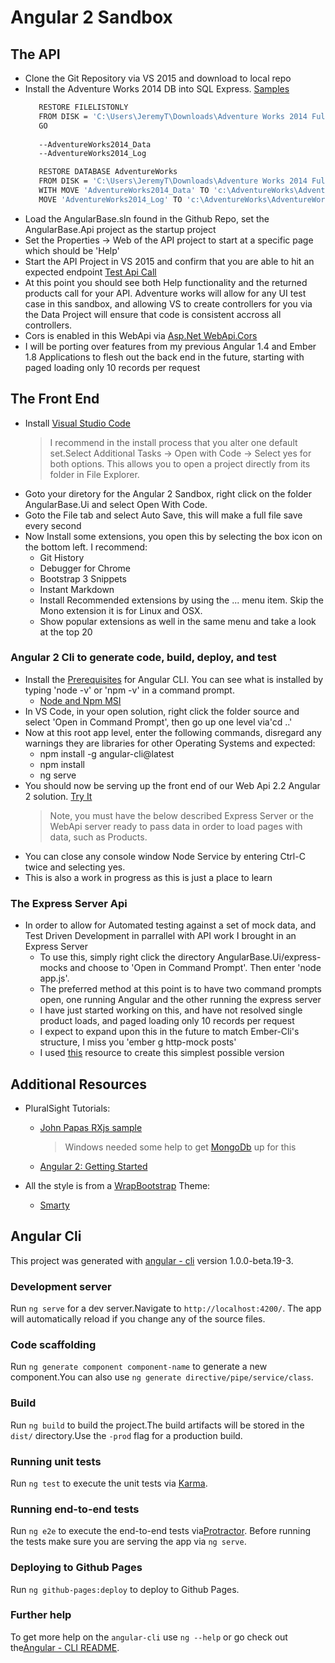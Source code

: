 # Angular 2 Sandbox

## The API
- Clone the Git Repository via VS 2015 and download to local repo
- Install the Adventure Works 2014 DB into SQL Express. [Samples](https://msdn.microsoft.com/en-us/library/mt710790.aspx)
	 ```sh
		RESTORE FILELISTONLY
		FROM DISK = 'C:\Users\JeremyT\Downloads\Adventure Works 2014 Full Database Backup\AdventureWorks2014.bak'
		GO
		
		--AdventureWorks2014_Data
		--AdventureWorks2014_Log

		RESTORE DATABASE AdventureWorks
		FROM DISK = 'C:\Users\JeremyT\Downloads\Adventure Works 2014 Full Database Backup\AdventureWorks2014.bak'
		WITH MOVE 'AdventureWorks2014_Data' TO 'c:\AdventureWorks\AdventureWorks.mdf',
		MOVE 'AdventureWorks2014_Log' TO 'c:\AdventureWorks\AdventureWorks.ldf'
	```
- Load the AngularBase.sln found in the Github Repo, set the AngularBase.Api project as the startup project
- Set the Properties -> Web of the API project to start at a specific page which should be 'Help'
- Start the API Project in VS 2015 and confirm that you are able to hit an expected endpoint [Test Api Call](http://localhost:51493/api/v0.0.0/Products)
- At this point you should see both Help functionality and the returned products call for your API. Adventure works will allow for any UI test case in this sandbox, and allowing VS to create controllers for you via the Data Project will ensure that code is consistent accross all controllers.
- Cors is enabled in this WebApi via [Asp.Net WebApi.Cors](https://www.asp.net/web-api/overview/security/enabling-cross-origin-requests-in-web-api#enable-cors)
- I will be porting over features from my previous Angular 1.4 and Ember 1.8 Applications to flesh out the back end in the future, starting with paged loading only 10 records per request

## The Front End
- Install [Visual Studio Code](https://code.visualstudio.com/)
	> I recommend in the install process that you alter one default set.Select Additional Tasks -> Open with Code -> Select yes for both options. This allows you to open a project directly from its folder in File Explorer.
- Goto your diretory for the Angular 2 Sandbox, right click on the folder AngularBase.Ui and select Open With Code.
- Goto the File tab and select Auto Save, this will make a full file save every second 
- Now Install some extensions, you open this by selecting the box icon on the bottom left. I recommend:
	- Git History
	- Debugger for Chrome
	- Bootstrap 3 Snippets
	- Instant Markdown
	- Install Recommended extensions by using the ... menu item. Skip the Mono extension it is for Linux and OSX.
	- Show popular extensions as well in the same menu and take a look at the top 20

### Angular 2 Cli to generate code, build, deploy, and test
- Install the [Prerequisites](https://github.com/angular/angular-cli#prerequisites) for Angular CLI. You can see what is installed by typing 'node -v' or 'npm -v' in a command prompt.
	- [Node and Npm MSI](https://nodejs.org/en/)
- In VS Code, in your open solution, right click the folder source and select 'Open in Command Prompt', then go up one level via'cd ..'
- Now at this root app level, enter the following commands, disregard any warnings they are libraries for other Operating Systems and expected:
	- npm install -g angular-cli@latest
	- npm install
	- ng serve
- You should now be serving up the front end of our Web Api 2.2 Angular 2 solution. [Try It](http://localhost:4200)
	> Note, you must have the below described Express Server or the WebApi server ready to pass data in order to load pages with data, such as Products.
- You can close any console window Node Service by entering Ctrl-C twice and selecting yes.
- This is also a work in progress as this is just a place to learn

### The Express Server Api
- In order to allow for Automated testing against a set of mock data, and Test Driven Development in parrallel with API work I brought in an Express Server
	- To use this, simply right click the directory AngularBase.Ui/express-mocks and choose to 'Open in Command Prompt'. Then enter 'node app.js'.
	- The preferred method at this point is to have two command prompts open, one running Angular and the other running the express server
	- I have just started working on this, and have not resolved single product loads, and paged loading only 10 records per request
	- I expect to expand upon this in the future to match Ember-Cli's structure, I miss you 'ember g http-mock posts'
	- I used [this](https://javascriptrocks.wordpress.com/2016/06/04/express-with-angular-cli-in-5-minutes/) resource to create this simplest possible version

## Additional Resources

- PluralSight Tutorials: 
	- [John Papas RXjs sample](https://www.pluralsight.com/courses/play-by-play-angular-2-rxjs-http-restful-services-john-papa-dan-wahlin)
		> Windows needed some help to get [MongoDb](https://docs.mongodb.com/manual/tutorial/install-mongodb-on-windows/) up for this
	
    - [Angular 2: Getting Started](https://www.pluralsight.com/courses/angular-2-getting-started)
	

- All the style is from a [WrapBootstrap](https://wrapbootstrap.com/) Theme:
	- [Smarty](http://theme.stepofweb.com/Smarty/v1.1.4/HTML/index.html)


## Angular Cli

This project was generated with [angular - cli](https://github.com/angular/angular-cli) version 1.0.0-beta.19-3.

### Development server
Run `ng serve` for a dev server.Navigate to `http://localhost:4200/`. The app will automatically reload if you change any of the source files.

### Code scaffolding

Run `ng generate component component-name` to generate a new component.You can also use `ng generate directive/pipe/service/class`.

### Build

Run `ng build` to build the project.The build artifacts will be stored in the `dist/` directory.Use the `-prod` flag for a production build.

### Running unit tests

Run `ng test` to execute the unit tests via [Karma](https://karma-runner.github.io).

### Running end-to-end tests

Run `ng e2e` to execute the end-to-end tests via[Protractor](http://www.protractortest.org/).
Before running the tests make sure you are serving the app via `ng serve`.

### Deploying to Github Pages

Run `ng github-pages:deploy` to deploy to Github Pages.

### Further help

To get more help on the `angular-cli` use `ng --help` or go check out the[Angular - CLI README](https://github.com/angular/angular-cli/blob/master/README.md).